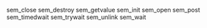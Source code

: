sem_close
sem_destroy
sem_getvalue
sem_init
sem_open
sem_post
sem_timedwait
sem_trywait
sem_unlink
sem_wait